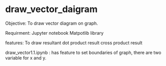 # draw_vector_daigram

Objective:
To draw vector diagram on graph.

Requirment:
Jupyter notebook
Matpotlib library

features: 
To draw resultant
dot product result
cross product result 


draw_vector1.1.ipynb : has feature to set boundaries of graph, there are two variable for x and y.
